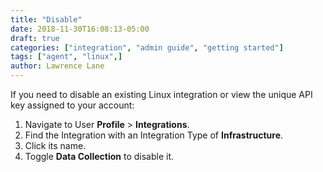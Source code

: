 ```yaml
---
title: "Disable"
date: 2018-11-30T16:08:13-05:00
draft: true
categories: ["integration", "admin guide", "getting started"]
tags: ["agent", "linux",]
author: Lawrence Lane
---
```


If you need to disable an existing Linux integration or view the unique API key assigned to your account:

1. Navigate to User **Profile** > **Integrations**.
2. Find the Integration with an Integration Type of **Infrastructure**.
3. Click its name.
4. Toggle **Data Collection** to disable it.
